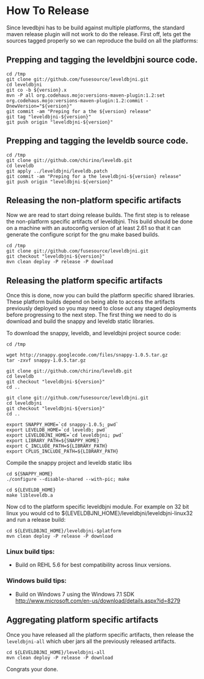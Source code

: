 # How To Release

Since levedbjni has to be build against multiple platforms, the standard maven release plugin will not work to do the release.  First off, lets 
get the sources tagged properly so we can reproduce the build on all the platforms:

## Prepping and tagging the leveldbjni source code.
    
    cd /tmp
    git clone git://github.com/fusesource/leveldbjni.git
    cd leveldbjni
    git co -b ${version}.x
    mvn -P all org.codehaus.mojo:versions-maven-plugin:1.2:set org.codehaus.mojo:versions-maven-plugin:1.2:commit -DnewVersion="${version}" 
    git commit -am "Preping for a the ${version} release"
    git tag "leveldbjni-${version}"
    git push origin "leveldbjni-${version}"
    
## Prepping and tagging the leveldb source code.

    cd /tmp
    git clone git://github.com/chirino/leveldb.git
    cd leveldb
    git apply ../leveldbjni/leveldb.patch
    git commit -am "Preping for a the leveldbjni-${version} release"
    git push origin "leveldbjni-${version}"    

## Releasing the non-platform specific artifacts

Now we are read to start doing release builds.  The first step is to release the non-platform specific artifacts
of leveldbjni.  This build should be done on a machine with an autoconfig version of at least 2.61 so that it
can generate the configure script for the gnu make based builds.

    cd /tmp
    git clone git://github.com/fusesource/leveldbjni.git
    git checkout "leveldbjni-${version}"
    mvn clean deploy -P release -P download

## Releasing the platform specific artifacts

Once this is done, now you can build the platform specific shared libraries.  These platform builds depend on
being able to access the artifacts previously deployed so you may need to close out any staged deployments before
progressing to the next step.  The first thing we need to do is download and build the snappy and leveldb 
static libraries.

To download the snappy, leveldb, and leveldbjni project source code:
    
    cd /tmp

    wget http://snappy.googlecode.com/files/snappy-1.0.5.tar.gz
    tar -zxvf snappy-1.0.5.tar.gz

    git clone git://github.com/chirino/leveldb.git
    cd leveldb
    git checkout "leveldbjni-${version}" 
    cd ..

    git clone git://github.com/fusesource/leveldbjni.git
    cd leveldbjni
    git checkout "leveldbjni-${version}" 
    cd ..
    
    export SNAPPY_HOME=`cd snappy-1.0.5; pwd`
    export LEVELDB_HOME=`cd leveldb; pwd`
    export LEVELDBJNI_HOME=`cd leveldbjni; pwd`
    export LIBRARY_PATH=${SNAPPY_HOME}
    export C_INCLUDE_PATH=${LIBRARY_PATH}
    export CPLUS_INCLUDE_PATH=${LIBRARY_PATH}

Compile the snappy project and leveldb static libs

    cd ${SNAPPY_HOME}
    ./configure --disable-shared --with-pic; make
    
    cd ${LEVELDB_HOME}
    make libleveldb.a
    
Now cd to the platform specific leveldbjni module.  For example on 32 bit linux you would cd to ${LEVELDBJNI_HOME}/leveldbjni/leveldbjni-linux32 and run a release build:

    cd ${LEVELDBJNI_HOME}/leveldbjni-$platform
    mvn clean deploy -P release -P download
    
### Linux build tips:

* Build on REHL 5.6 for best compatibility across linux versions.    

### Windows build tips:

* Build on Windows 7 using the Windows 7.1 SDK http://www.microsoft.com/en-us/download/details.aspx?id=8279

## Aggregating platform specific artifacts

Once you have released all the platform specific artifacts, then release the `leveldbjni-all` which uber jars all the previously released artifacts.

    cd ${LEVELDBJNI_HOME}/leveldbjni-all
    mvn clean deploy -P release -P download

Congrats your done.
